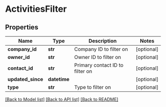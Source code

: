 # ActivitiesFilter


## Properties
Name | Type | Description | Notes
------------ | ------------- | ------------- | -------------
**company_id** | **str** | Company ID to filter on | [optional] 
**owner_id** | **str** | Owner ID to filter on | [optional] 
**contact_id** | **str** | Primary contact ID to filter on | [optional] 
**updated_since** | **datetime** |  | [optional] 
**type** | **str** | Type to filter on | [optional] 

[[Back to Model list]](../../README.md#documentation-for-models) [[Back to API list]](../../README.md#documentation-for-api-endpoints) [[Back to README]](../../README.md)


